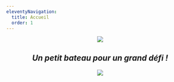 ```yaml
---
eleventyNavigation:
  title: Accueil
  order: 1
---
```

<p style="text-align: center"><img src="/images/logo_TDMB_ok.jpg"></p><h2 style="text-align: center"><em>Un petit bateau pour un grand défi !</em></h2><h4 style="text-align: center"><img src="/images/titre_ok_1.jpg"></h4>